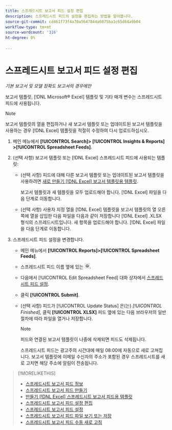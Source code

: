 ```yaml
---
title: 스프레드시트 보고서 피드 설정 편집
description: 스프레드시트 피드의 설정을 편집하는 방법을 알아봅니다.
source-git-commit: cd461f73f4a70a5647844a6075ba1c65d64a9b04
workflow-type: tm+mt
source-wordcount: '316'
ht-degree: 0%

---
```


# 스프레드시트 보고서 피드 설정 편집

*기본 보고서 및 모델 정확도 보고서의 경우에만*

보고서 템플릿, [!DNL Microsoft® Excel] 템플릿 및 기타 매개 변수는 스프레드시트 피드에 사용됩니다.

>[!NOTE]
>
> 보고서 템플릿의 열을 편집하거나 새 보고서 템플릿 또는 업데이트된 보고서 템플릿을 사용하는 경우 [!DNL Excel] 템플릿을 적절히 수정하여 다시 업로드하십시오.

1. 메인 메뉴에서 **[!UICONTROL Search]> [!UICONTROL Insights & Reports] >[!UICONTROL Spreadsheet Feeds]**.

1. (선택 사항) 보고서 템플릿 또는 [!DNL Excel] 스프레드시트 피드에 사용되는 템플릿:

   * (선택 사항) 피드에 대해 다른 보고서 템플릿 또는 업데이트된 보고서 템플릿을 사용하려면 [새로 만들기 [!DNL Excel] 보고서 템플릿용 템플릿](spreadsheet-feed-create-excel-template.md).

      보고서 템플릿과 새 템플릿을 모두 업로드해야 합니다. [!DNL Excel] 파일을 다음 단계로 이동합니다.

   * (선택 사항) 사용자 지정 열을 [!DNL Excel] 템플릿을 보고서 템플릿의 열 오른쪽에 열을 삽입한 다음 파일을 다음과 같이 저장합니다 [!DNL Excel] .XLSX 형식의 스프레드시트입니다. 새 항목을 업로드해야 합니다. [!DNL Excel] 파일을 다음 단계로 이동합니다.

1. 스프레드시트 피드 설정을 변경합니다.

   * 메인 메뉴에서 **[!UICONTROL Reports]>[!UICONTROL Spreadsheet Feeds]**.

   * 스프레드시트 피드 이름 옆에 있는 ![설정 보기/편집 단추](/help/search-social-commerce/assets/settings.png "설정 보기/편집 단추").

   * 다음에서 [!UICONTROL Edit Spreadsheet Feed] 대화 상자에서 [스프레드시트 피드 설정](spreadsheet-feed-settings.md).

   * 클릭 **[!UICONTROL Submit]**.

   * (선택 사항) 피드가 [!UICONTROL Update Status] 은(는) *[!UICONTROL Finished]*, 클릭 **[!UICONTROL XLSX]** 피드 옆에 있는 다음 브라우저의 일반 절차에 따라 파일을 열거나 저장합니다.

      >[!NOTE]
      >
      > 피드와 연결된 보고서 템플릿이 나중에 삭제되면 피드도 삭제됩니다.

      스프레드시트 피드는 광고주의 시간대에 매일 08:00에 자동으로 새로 고쳐집니다. 보고서 템플릿에 이메일 수신자의 주소가 포함된 경우 스프레드시트를 새로 고치면 해당 주소에 알림이 전송됩니다.

>[!MORELIKETHIS]
>
>* [스프레드시트 보고서 피드 정보](spreadsheet-feed-about.md)
>* [스프레드시트 보고서 피드 만들기](spreadsheet-feed-create.md)
>* [만들기 [!DNL Excel] 스프레드시트 보고서 피드용 템플릿](spreadsheet-feed-create-excel-template.md)
>* [스프레드시트 보고서 피드 설정 편집](spreadsheet-feed-edit.md)
>* [스프레드시트 보고서 피드 설정](spreadsheet-feed-settings.md)
>* [스프레드시트 보고서 피드 파일 보기 또는 저장](spreadsheet-feed-view-or-save.md)
>* [스프레드시트 보고서 피드 수동 새로 고침](spreadsheet-feed-refresh.md)

